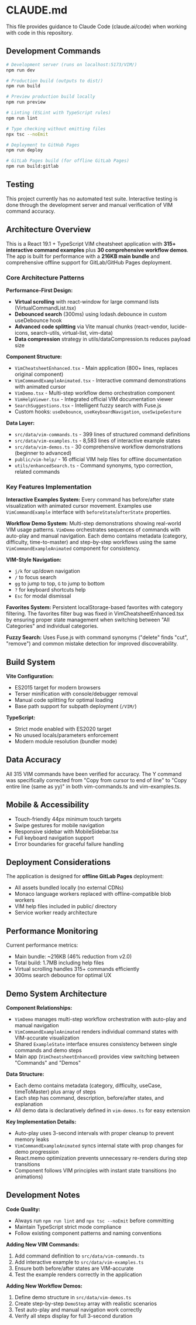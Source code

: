 # CLAUDE.md

This file provides guidance to Claude Code (claude.ai/code) when working with code in this repository.

## Development Commands

```bash
# Development server (runs on localhost:5173/VIM/)
npm run dev

# Production build (outputs to dist/)
npm run build

# Preview production build locally
npm run preview

# Linting (ESLint with TypeScript rules)
npm run lint

# Type checking without emitting files
npx tsc --noEmit

# Deployment to GitHub Pages  
npm run deploy

# GitLab Pages build (for offline GitLab Pages)
npm run build:gitlab
```

## Testing

This project currently has no automated test suite. Interactive testing is done through the development server and manual verification of VIM command accuracy.

## Architecture Overview

This is a React 19.1 + TypeScript VIM cheatsheet application with **315+ interactive command examples** plus **30 comprehensive workflow demos**. The app is built for performance with a **216KB main bundle** and comprehensive offline support for GitLab/GitHub Pages deployment.

### Core Architecture Patterns

**Performance-First Design:**
- **Virtual scrolling** with react-window for large command lists (VirtualCommandList.tsx)
- **Debounced search** (300ms) using lodash.debounce in custom useDebounce hook
- **Advanced code splitting** via Vite manual chunks (react-vendor, lucide-icons, search-utils, virtual-list, vim-data)
- **Data compression** strategy in utils/dataCompression.ts reduces payload size

**Component Structure:**
- `VimCheatsheetEnhanced.tsx` - Main application (800+ lines, replaces original component)
- `VimCommandExampleAnimated.tsx` - Interactive command demonstrations with animated cursor
- `VimDemo.tsx` - Multi-step workflow demo orchestration component
- `VimHelpViewer.tsx` - Integrated official VIM documentation viewer
- `SearchSuggestions.tsx` - Intelligent fuzzy search with Fuse.js
- Custom hooks: `useDebounce`, `useKeyboardNavigation`, `useSwipeGesture`

**Data Layer:**
- `src/data/vim-commands.ts` - 399 lines of structured command definitions
- `src/data/vim-examples.ts` - 8,583 lines of interactive example states
- `src/data/vim-demos.ts` - 30 comprehensive workflow demonstrations (beginner to advanced)
- `public/vim-help/` - 16 official VIM help files for offline documentation
- `utils/enhancedSearch.ts` - Command synonyms, typo correction, related commands

### Key Features Implementation

**Interactive Examples System:**
Every command has before/after state visualization with animated cursor movement. Examples use `VimCommandExample` interface with `beforeState`/`afterState` properties.

**Workflow Demo System:**
Multi-step demonstrations showing real-world VIM usage patterns. `VimDemo` orchestrates sequences of commands with auto-play and manual navigation. Each demo contains metadata (category, difficulty, time-to-master) and step-by-step workflows using the same `VimCommandExampleAnimated` component for consistency.

**VIM-Style Navigation:**
- `j/k` for up/down navigation
- `/` to focus search
- `gg` to jump to top, `G` to jump to bottom  
- `?` for keyboard shortcuts help
- `Esc` for modal dismissal

**Favorites System:**
Persistent localStorage-based favorites with category filtering. The favorites filter bug was fixed in VimCheatsheetEnhanced.tsx by ensuring proper state management when switching between "All Categories" and individual categories.

**Fuzzy Search:**
Uses Fuse.js with command synonyms ("delete" finds "cut", "remove") and common mistake detection for improved discoverability.

## Build System

**Vite Configuration:**
- ES2015 target for modern browsers
- Terser minification with console/debugger removal
- Manual code splitting for optimal loading
- Base path support for subpath deployment (`/VIM/`)

**TypeScript:**
- Strict mode enabled with ES2020 target
- No unused locals/parameters enforcement
- Modern module resolution (bundler mode)

## Data Accuracy

All 315 VIM commands have been verified for accuracy. The Y command was specifically corrected from "Copy from cursor to end of line" to "Copy entire line (same as yy)" in both vim-commands.ts and vim-examples.ts.

## Mobile & Accessibility

- Touch-friendly 44px minimum touch targets
- Swipe gestures for mobile navigation  
- Responsive sidebar with MobileSidebar.tsx
- Full keyboard navigation support
- Error boundaries for graceful failure handling

## Deployment Considerations

The application is designed for **offline GitLab Pages** deployment:
- All assets bundled locally (no external CDNs)
- Monaco language workers replaced with offline-compatible blob workers
- VIM help files included in public/ directory
- Service worker ready architecture

## Performance Monitoring

Current performance metrics:
- Main bundle: ~216KB (46% reduction from v2.0)
- Total build: 1.7MB including help files
- Virtual scrolling handles 315+ commands efficiently
- 300ms search debounce for optimal UX

## Demo System Architecture

**Component Relationships:**
- `VimDemo` manages multi-step workflow orchestration with auto-play and manual navigation
- `VimCommandExampleAnimated` renders individual command states with VIM-accurate visualization
- Shared `ExampleState` interface ensures consistency between single commands and demo steps
- Main app (`VimCheatsheetEnhanced`) provides view switching between "Commands" and "Demos"

**Data Structure:**
- Each demo contains metadata (category, difficulty, useCase, timeToMaster) plus array of steps
- Each step has command, description, before/after states, and explanation
- All demo data is declaratively defined in `vim-demos.ts` for easy extension

**Key Implementation Details:**
- Auto-play uses 3-second intervals with proper cleanup to prevent memory leaks
- `VimCommandExampleAnimated` syncs internal state with prop changes for demo progression
- React.memo optimization prevents unnecessary re-renders during step transitions
- Component follows VIM principles with instant state transitions (no animations)

## Development Notes

**Code Quality:**
- Always run `npm run lint` and `npx tsc --noEmit` before committing
- Maintain TypeScript strict mode compliance
- Follow existing component patterns and naming conventions

**Adding New VIM Commands:**
1. Add command definition to `src/data/vim-commands.ts`
2. Add interactive example to `src/data/vim-examples.ts` 
3. Ensure both before/after states are VIM-accurate
4. Test the example renders correctly in the application

**Adding New Workflow Demos:**
1. Define demo structure in `src/data/vim-demos.ts`
2. Create step-by-step `DemoStep` array with realistic scenarios
3. Test auto-play and manual navigation work correctly
4. Verify all steps display for full 3-second duration